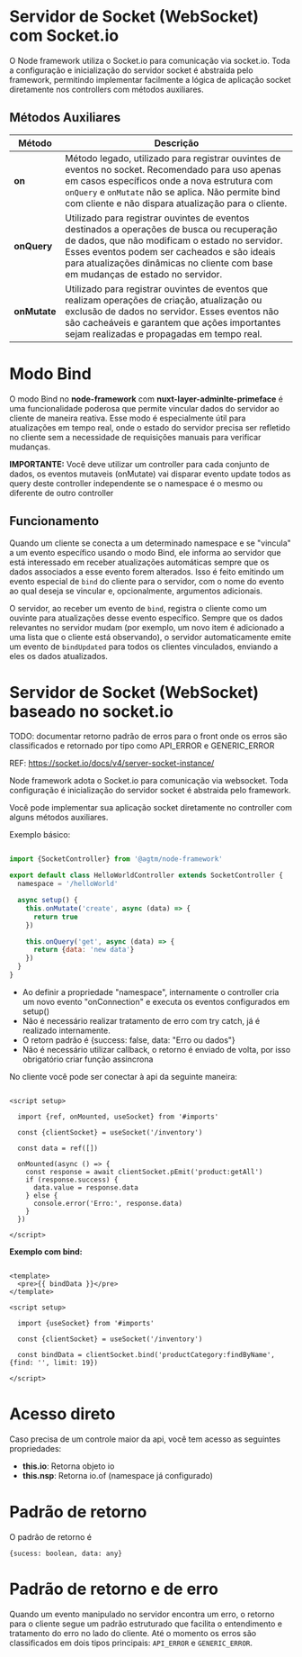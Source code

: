# Servidor de Socket (WebSocket) com Socket.io

O Node framework utiliza o Socket.io para comunicação via socket.io. Toda a configuração e inicialização do servidor
socket é abstraída pelo framework, permitindo implementar facilmente a lógica de aplicação socket diretamente nos
controllers com métodos auxiliares.

## Métodos Auxiliares

| Método       | Descrição                                                                                                                                                                                                                                                                       |
|--------------|---------------------------------------------------------------------------------------------------------------------------------------------------------------------------------------------------------------------------------------------------------------------------------|
| **on**       | Método legado, utilizado para registrar ouvintes de eventos no socket. Recomendado para uso apenas em casos específicos onde a nova estrutura com `onQuery` e `onMutate` não se aplica. Não permite bind com cliente e não dispara atualização para o cliente.                  |
| **onQuery**  | Utilizado para registrar ouvintes de eventos destinados a operações de busca ou recuperação de dados, que não modificam o estado no servidor. Esses eventos podem ser cacheados e são ideais para atualizações dinâmicas no cliente com base em mudanças de estado no servidor. |
| **onMutate** | Utilizado para registrar ouvintes de eventos que realizam operações de criação, atualização ou exclusão de dados no servidor. Esses eventos não são cacheáveis e garantem que ações importantes sejam realizadas e propagadas em tempo real.                                    |

# Modo Bind

O modo Bind no **node-framework** com **nuxt-layer-adminlte-primeface** é uma funcionalidade poderosa que permite
vincular dados do servidor ao cliente de maneira reativa. Esse modo é especialmente útil para atualizações em tempo
real, onde o estado do servidor precisa ser refletido no cliente sem a necessidade de requisições manuais para verificar
mudanças.

**IMPORTANTE:**
Você deve utilizar um controller para cada conjunto de dados, os eventos mutaveis (onMutate) vai disparar evento
update todos as query deste controller independente se o namespace é o mesmo ou diferente de outro controller

## Funcionamento

Quando um cliente se conecta a um determinado namespace e se "vincula" a um evento específico usando o modo Bind, ele
informa ao servidor que está interessado em receber atualizações automáticas sempre que os dados associados a esse
evento forem alterados. Isso é feito emitindo um evento especial de `bind` do cliente para o servidor, com o nome do
evento ao qual deseja se vincular e, opcionalmente, argumentos adicionais.

O servidor, ao receber um evento de `bind`, registra o cliente como um ouvinte para atualizações desse evento
específico. Sempre que os dados relevantes no servidor mudam (por exemplo, um novo item é adicionado a uma lista que o
cliente está observando), o servidor automaticamente emite um evento de `bindUpdated` para todos os clientes vinculados,
enviando a eles os dados atualizados.

# Servidor de Socket (WebSocket) baseado no socket.io

TODO: documentar retorno padrão de erros para o front onde os erros são classificados e retornado por tipo como
API_ERROR e GENERIC_ERROR

REF: https://socket.io/docs/v4/server-socket-instance/

Node framework adota o Socket.io para comunicação via websocket. Toda configuração é inicialização do servidor socket é
abstraida pelo framework.

Você pode implementar sua aplicação socket diretamente no controller com alguns métodos auxiliares.

Exemplo básico:

```javascript

import {SocketController} from '@agtm/node-framework'

export default class HelloWorldController extends SocketController {
  namespace = '/helloWorld'

  async setup() {
    this.onMutate('create', async (data) => {
      return true
    })

    this.onQuery('get', async (data) => {
      return {data: 'new data'}
    })
  }
}
```

* Ao definir a propriedade "namespace", internamente o controller cria um novo evento "onConnection" e executa os
  eventos configurados em setup()
* Não é necessário realizar tratamento de erro com try catch, já é realizado internamente.
* O retorn padrão é {success: false, data: "Erro ou dados"}
* Não é necessário utilizar callback, o retorno é enviado de volta, por isso obrigatório criar função assincrona

No cliente você pode ser conectar à api da seguinte maneira:

```vue

<script setup>

  import {ref, onMounted, useSocket} from '#imports'

  const {clientSocket} = useSocket('/inventory')

  const data = ref([])

  onMounted(async () => {
    const response = await clientSocket.pEmit('product:getAll')
    if (response.success) {
      data.value = response.data
    } else {
      console.error('Erro:', response.data)
    }
  })

</script>
```

**Exemplo com bind:**

```vue

<template>
  <pre>{{ bindData }}</pre>
</template>

<script setup>

  import {useSocket} from '#imports'

  const {clientSocket} = useSocket('/inventory')

  const bindData = clientSocket.bind('productCategory:findByName', {find: '', limit: 19})

</script>
```

# Acesso direto

Caso precisa de um controle maior da api, você tem acesso as seguintes propriedades:

* **this.io**: Retorna objeto io
* **this.nsp**: Retorna io.of (namespace já configurado)

# Padrão de retorno

O padrão de retorno é

```
{sucess: boolean, data: any}
```

# Padrão de retorno e de erro

Quando um evento manipulado no servidor encontra um erro, o retorno para o cliente segue um padrão estruturado que
facilita o entendimento e tratamento do erro no lado do cliente. Até o momento os erros são classificados em dois tipos
principais: `API_ERROR` e `GENERIC_ERROR`.


